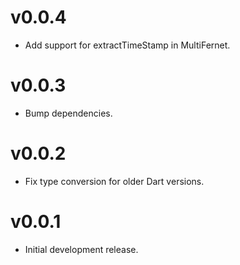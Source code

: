 # v0.0.4

- Add support for extractTimeStamp in MultiFernet.

# v0.0.3

- Bump dependencies.

# v0.0.2

- Fix type conversion for older Dart versions.

# v0.0.1

- Initial development release.
